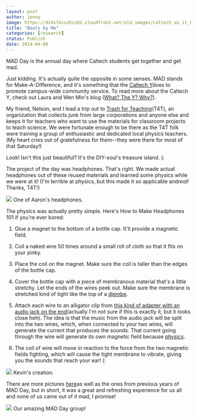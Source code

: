 ```yaml
---
layout: post
author: Jenny
image: https://d24slhcvzhzz82.cloudfront.net/old_images/caltech_as_it_happens/6a0105349b8251970b01a3fce8ba63970b.jpg
title: "Beats by Me"
categories: [research]
status: Publish
date: 2014-04-08
---
```



MAD Day is the annual day where Caltech students get together and get mad.

Just kidding. It's actually quite the opposite in some senses. MAD stands for Make-A-Difference, and it's something that the [Caltech Y](https://www.caltechy.org)does to promote campus-wide community service. To read more about the Caltech Y, check out Laura and Wen Min's blog ([What? The Y? Why?](https://caltech.typepad.com/caltech_as_it_happens/what-the-y-why/)).

My friend, Nelson, and I lead a trip out to [Trash for Teaching](https://www.trashforteaching.org)(T4T), an organization that collects junk from large corporations and anyone else and keeps it for teachers who want to use the materials for classroom projects to teach science. We were fortunate enough to be there as the T4T folk were training a group of enthusiastic and dedicated local physics teachers. (My heart cries out of gratefulness for them--they were there for most of that Saturday!)

Look! Isn't this just beautiful? It's the DIY-soul's treasure island. (:

The project of the day was headphones. That's right. We made actual headphones out of these reused materials and learned some physics while we were at it! (I'm terrible at physics, but this made it so applicable and*real*! Thanks, T4T!)

![](https://d24slhcvzhzz82.cloudfront.net/old_images/caltech_as_it_happens/6a0105349b8251970b01a3fce8bbfd970b.jpg)
One of Aaron's headphones.

The physics was actually pretty simple. Here's How to Make Headphones 101 if you're ever bored:

1. Glue a magnet to the bottom of a bottle cap. It'll provide a magnetic field.

2. Coil a naked wire 50 times around a small roll of cloth so that it fits on your pinky.

3. Place the coil on the magnet. Make sure the coil is taller than the edges of the bottle cap.

4. Cover the bottle cap with a piece of membranous material that's a little stretchy. Let the ends of the wires peek out. Make sure the membrane is stretched kind of tight like the top of a [djembe](https://en.wikipedia.org/wiki/Djembe).

5. Attach each wire to an alligator clip from [this kind of adapter with an audio jack on the end](https://dlnmh9ip6v2uc.cloudfront.net/assets/9/d/d/2/5/528e6f52757b7f9c678b456e.jpg)(actually I'm not sure if this is exactly it, but it looks close heh). The idea is that the music from the audio jack will be split into the two wires, which, when connected to your two wires, will generate the current that produces the sounds. That current going through the wire will generate its own magnetic field because [physics](https://hyperphysics.phy-astr.gsu.edu/hbase/magnetic/solenoid.html).

6. The coil of wire will move in reaction to the force from the two magnetic fields fighting, which will cause the tight membrane to vibrate, giving you the sounds that reach your ear! (:

![](https://d24slhcvzhzz82.cloudfront.net/old_images/caltech_as_it_happens/6a0105349b8251970b01a73da37719970d.jpg)
Kevin's creation.

There are more pictures [here](https://www.trashforteaching.org/caltech-make-a-difference-day/)as well as the ones from previous years of MAD Day, but in short, it was a great and refreshing experience for us all and none of us came out of it mad, I promise!

![](https://d24slhcvzhzz82.cloudfront.net/old_images/caltech_as_it_happens/6a0105349b8251970b01a3fce8be48970b.jpg)
Our amazing MAD Day group!

